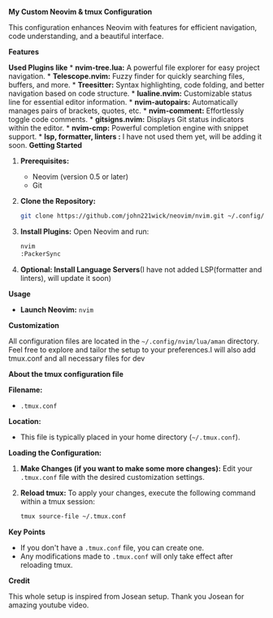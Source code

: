 **My Custom Neovim & tmux Configuration**

This configuration enhances Neovim with features for efficient navigation, code understanding, and a beautiful interface.

**Features**

**Used Plugins like**
    * **nvim-tree.lua:** A powerful file explorer for easy project navigation.
    * **Telescope.nvim:** Fuzzy finder for quickly searching files, buffers, and more.
    * **Treesitter:** Syntax highlighting, code folding, and better navigation based on code structure.
    * **lualine.nvim:**  Customizable status line for essential editor information.
    * **nvim-autopairs:** Automatically manages pairs of brackets, quotes, etc.
    * **nvim-comment:** Effortlessly toggle code comments.
    * **gitsigns.nvim:** Displays Git status indicators within the editor.
    * **nvim-cmp:** Powerful completion engine with snippet support.
    * **lsp, formatter, linters :** I have not used them yet, will be adding it soon.
**Getting Started**

1. **Prerequisites:**
    * Neovim (version 0.5 or later) 
    * Git

2. **Clone the Repository:**
   ```bash
   git clone https://github.com/john221wick/neovim/nvim.git ~/.config/nvim
   ```

3. **Install Plugins:**
   Open Neovim and run:
   ```bash
   nvim
   :PackerSync 
   ```

4. **Optional: Install Language Servers**(I have not added LSP(formatter and linters), will update it soon) 

**Usage**

* **Launch Neovim:** `nvim`

**Customization**

All configuration files are located in the `~/.config/nvim/lua/aman` directory. Feel free to explore and tailor the setup to your preferences.I will also add tmux.conf and all necessary files for dev

**About the tmux configuration file**

**Filename:**

* `.tmux.conf` 

**Location:**

* This file is typically placed in your home directory (`~/.tmux.conf`).  

**Loading the Configuration:**

1. **Make Changes (if you want to make some more changes):** Edit your `.tmux.conf` file with the desired customization settings.

2. **Reload tmux:** To apply your changes, execute the following command within a tmux session:

   ```bash
   tmux source-file ~/.tmux.conf 
   ```

**Key Points**

* If you don't have a `.tmux.conf` file, you can create one.
* Any modifications made to `.tmux.conf` will only take effect after reloading tmux. 

**Credit**

This whole setup is inspired from Josean setup.
Thank you Josean for amazing youtube video.
